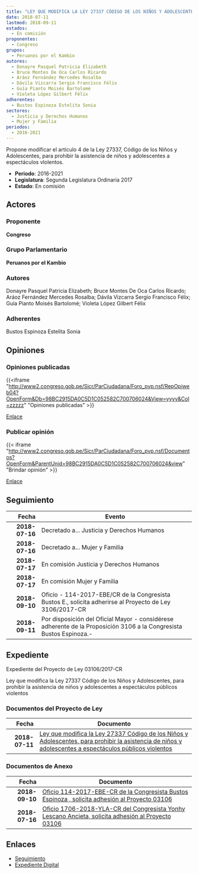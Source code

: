 ```yaml
---
title: "LEY QUE MODIFICA LA LEY 27337 CÓDIGO DE LOS NIÑOS Y ADOLESCENTES, PARA PROHIBIR LA ASISTENCIA DE NIÑOS Y ADOLESCENTES A ESPECTÁCULOS PÚBLICOS VIOLENTOS"
date: 2018-07-11
lastmod: 2018-09-11
estados: 
  - En comisión
proponentes: 
  - Congreso
grupos: 
  - Peruanos por el Kambio
autores: 
  - Donayre Pasquel Patricia Elizabeth
  - Bruce Montes De Oca Carlos Ricardo
  - Aráoz Fernández Mercedes Rosalba
  - Dávila Vizcarra Sergio Francisco Félix
  - Guía Pianto Moisés Bartolomé
  - Violeta López Gilbert Félix
adherentes: 
  - Bustos Espinoza Estelita Sonia
sectores: 
  - Justicia y Derechos Humanos
  - Mujer y Familia
periodos: 
  - 2016-2021
---
```


Propone modificar el artículo 4 de la Ley 27337, Código de los Niños y Adolescentes, para prohibir la asistencia de niños y adolescentes a espectáculos vlolentos.

- **Periodo**: 2016-2021
- **Legislatura**: Segunda Legislatura Ordinaria 2017
- **Estado**: En comisión

## Actores

### Proponente

**Congreso**

### Grupo Parlamentario

**Peruanos por el Kambio**

### Autores

Donayre Pasquel Patricia Elizabeth; Bruce Montes De Oca Carlos Ricardo; Aráoz Fernández Mercedes Rosalba; Dávila Vizcarra Sergio Francisco Félix; Guía Pianto Moisés Bartolomé; Violeta López Gilbert Félix

### Adherentes

Bustos Espinoza Estelita Sonia


## Opiniones

### Opiniones publicadas

{{<iframe "http://www2.congreso.gob.pe/Sicr/ParCiudadana/Foro_pvp.nsf/RepOpiweb04?OpenForm&Db=98BC2915DA0C5D1C052582C700706024&View=yyyy&Col=zzzzz" "Opiniones publicadas" >}}

[Enlace](http://www2.congreso.gob.pe/Sicr/ParCiudadana/Foro_pvp.nsf/RepOpiweb04?OpenForm&Db=98BC2915DA0C5D1C052582C700706024&View=yyyy&Col=zzzzz)
### Publicar opinión

{{< iframe "http://www2.congreso.gob.pe/Sicr/ParCiudadana/Foro_pvp.nsf/Documentos?OpenForm&ParentUnid=98BC2915DA0C5D1C052582C700706024&view" "Brindar opinión" >}}

[Enlace](http://www2.congreso.gob.pe/Sicr/ParCiudadana/Foro_pvp.nsf/Documentos?OpenForm&ParentUnid=98BC2915DA0C5D1C052582C700706024&view)

## Seguimiento

| Fecha | Evento |
|------:|--------|
| **2018-07-16** | Decretado a... Justicia y Derechos Humanos|
| **2018-07-16** | Decretado a... Mujer y Familia|
| **2018-07-17** | En comisión Justicia y Derechos Humanos|
| **2018-07-17** | En comisión Mujer y Familia|
| **2018-09-10** | Oficio - 114-2017-EBE/CR de la Congresista Bustos E., solicita adherirse al Proyecto de Ley 3106/2017-CR|
| **2018-09-11** | Por disposición del Oficial Mayor - considérese adherente de la Proposición 3106 a la Congresista Bustos Espinoza.-|


## Expediente

Expediente del Proyecto de Ley 03106/2017-CR

Ley que modifica la Ley 27337 Código de los Niños y Adolescentes, para prohibir la asistencia de niños y adolescentes a espectáculos públicos violentos


### Documentos del Proyecto de Ley

| Fecha | Documento |
|------:|--------|
| **2018-07-11** | [Ley que modifica la Ley 27337 Código de los Niños y Adolescentes, para prohibir la asistencia de niños y adolescentes a espectáculos públicos violentos](http://www.leyes.congreso.gob.pe/Documentos/2016_2021/Proyectos_de_Ley_y_de_Resoluciones_Legislativas/PL0310620180711pdf.pdf) |

### Documentos de Anexo

| Fecha | Documento |
|------:|--------|
| **2018-09-10** | [Oficio 114-2017-EBE-CR de la Congresista Bustos Espinoza , solicita adhesión al Proyecto 03106](http://www.leyes.congreso.gob.pe/Documentos/2016_2021/Adhesiones/Proyectos_de_Ley/OFICIO-114-2017-EBE-CR.PDF) |
| **2018-07-16** | [Oficio 1706-2018-YLA-CR del Congresista Yonhy Lescano Ancieta, solicita adhesión al Proyecto 03106](http://www.leyes.congreso.gob.pe/Documentos/2016_2021/Oficios/Congresistas/OFICIO-1706-2018-YLA-CR.pdf) |

## Enlaces 

- [Seguimiento](http://www2.congreso.gob.pehttp://www2.congreso.gob.pe/Sicr/TraDocEstProc/CLProLey2016.nsf/f7fff46988ca05b1052578e100829cc7/dcafc5c77341511d052582c700751e13?OpenDocument)
- [Expediente Digital](http://www2.congreso.gob.pehttp://www2.congreso.gob.pe/Sicr/TraDocEstProc/CLProLey2016.nsf/f7fff46988ca05b1052578e100829cc7/dcafc5c77341511d052582c700751e13?OpenDocument&Click=05257FB7005EB655.eb71d0cf91d8294e05256cdf006b5706/$Body/0.1C6C)
